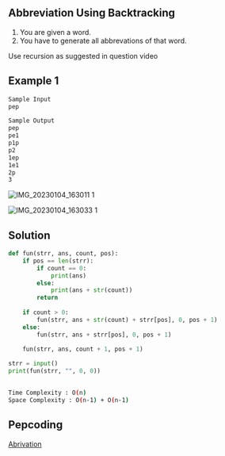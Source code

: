 
## Abbreviation Using Backtracking
1. You are given a word.
2. You have to generate all abbrevations of that word.

Use recursion as suggested in question video

 
## Example 1


```bash
Sample Input
pep

Sample Output
pep
pe1
p1p
p2
1ep
1e1
2p
3
```

![IMG_20230104_163011 1](https://user-images.githubusercontent.com/94613732/210562776-363ee93d-2535-46cf-900c-265d428449f1.jpg)

![IMG_20230104_163033 1](https://user-images.githubusercontent.com/94613732/210562861-1ff1a584-d75c-4bba-8e90-39358ef00f9c.jpg)
## Solution 
```Python
def fun(strr, ans, count, pos):
    if pos == len(strr):
        if count == 0:
            print(ans)
        else:
            print(ans + str(count))
        return
    
    if count > 0:
        fun(strr, ans + str(count) + strr[pos], 0, pos + 1)
    else:
        fun(strr, ans + strr[pos], 0, pos + 1)
        
    fun(strr, ans, count + 1, pos + 1)

strr = input()
print(fun(strr, "", 0, 0))
    
```
```bash
Time Complexity : O(n)
Space Complexity : O(n-1) + O(n-1)
```
## Pepcoding

[Abrivation](https://www.pepcoding.com/resources/data-structures-and-algorithms-in-java-levelup/recursion-and-backtracking/abbreviation-suing-backtracking-official/ojquestion)
